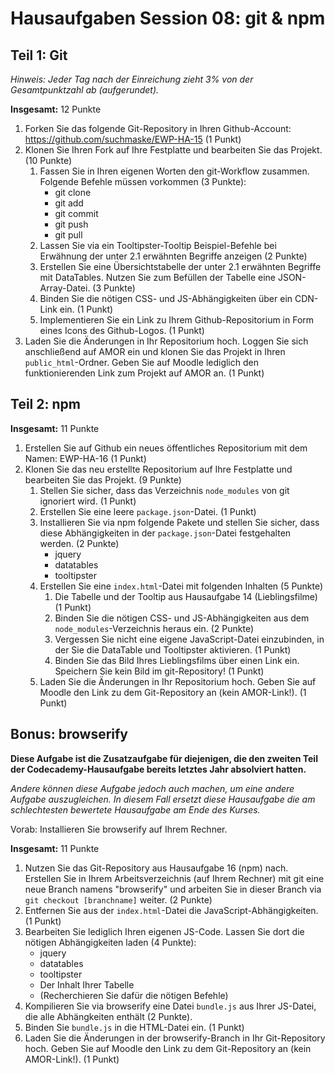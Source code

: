# Hausaufgaben Session 08: git & npm

## Teil 1: Git

*Hinweis: Jeder Tag nach der Einreichung zieht 3% von der Gesamtpunktzahl ab
(aufgerundet).*

**Insgesamt:** 12 Punkte

1. Forken Sie das folgende Git-Repository in Ihren Github-Account: https://github.com/suchmaske/EWP-HA-15 (1 Punkt)
2. Klonen Sie Ihren Fork auf Ihre Festplatte und bearbeiten Sie das Projekt. (10 Punkte) 
    1. Fassen Sie in Ihren eigenen Worten den git-Workflow zusammen. Folgende Befehle müssen vorkommen (3 Punkte):
        * git clone
        * git add
        * git commit
        * git push
        * git pull
    2. Lassen Sie via ein Tooltipster-Tooltip Beispiel-Befehle bei Erwähnung der unter 2.1 erwähnten Begriffe anzeigen (2 Punkte)
    3. Erstellen Sie eine Übersichtstabelle der unter 2.1 erwähnten Begriffe mit DataTables. Nutzen Sie zum Befüllen der Tabelle eine JSON-Array-Datei. (3 Punkte)
    4. Binden Sie die nötigen CSS- und JS-Abhängigkeiten über ein CDN-Link ein. (1 Punkt) 
    5. Implementieren Sie ein Link zu Ihrem Github-Repositorium in Form eines Icons des Github-Logos. (1 Punkt)
3. Laden Sie die Änderungen in Ihr Repositorium hoch. Loggen Sie sich anschließend auf AMOR ein und klonen Sie das Projekt in Ihren ```public_html```-Ordner. Geben Sie auf Moodle lediglich den funktionierenden Link zum Projekt auf AMOR an. (1 Punkt)
    
    
## Teil 2: npm

**Insgesamt:** 11 Punkte

1. Erstellen Sie auf Github ein neues öffentliches Repositorium mit dem Namen: EWP-HA-16 (1 Punkt)
2. Klonen Sie das neu erstellte Repositorium auf Ihre Festplatte und bearbeiten Sie das Projekt. (9 Punkte)
    1. Stellen Sie sicher, dass das Verzeichnis ```node_modules``` von git ignoriert wird. (1 Punkt)
    2. Erstellen Sie eine leere ```package.json```-Datei. (1 Punkt)
    3. Installieren Sie via npm folgende Pakete und stellen Sie sicher, dass diese Abhängigkeiten in der ```package.json```-Datei festgehalten werden. (2 Punkte)
        * jquery
        * datatables
        * tooltipster
    4. Erstellen Sie eine ```index.html```-Datei mit folgenden Inhalten (5 Punkte)
        1. Die Tabelle und der Tooltip aus Hausaufgabe 14 (Lieblingsfilme) (1 Punkt)
        2. Binden Sie die nötigen CSS- und JS-Abhängigkeiten aus dem ```node_modules```-Verzeichnis heraus ein. (2 Punkte)
        3. Vergessen Sie nicht eine eigene JavaScript-Datei einzubinden, in der Sie die DataTable und Tooltipster aktivieren. (1 Punkt)
        4. Binden Sie das Bild Ihres Lieblingsfilms über einen Link ein. Speichern Sie kein Bild im git-Repository! (1 Punkt)
    5. Laden Sie die Änderungen in Ihr Repositorium hoch. Geben Sie auf Moodle den Link zu dem Git-Repository an (kein AMOR-Link!). (1 Punkt)
    
    
## Bonus: browserify 

**Diese Aufgabe ist die Zusatzaufgabe für diejenigen, die den zweiten Teil der Codecademy-Hausaufgabe bereits letztes Jahr absolviert hatten.**

*Andere können diese Aufgabe jedoch auch machen, um eine andere Aufgabe auszugleichen. In diesem Fall ersetzt diese Hausaufgabe die am schlechtesten bewertete Hausaufgabe am Ende des Kurses.*

Vorab: Installieren Sie browserify auf Ihrem Rechner.

**Insgesamt:**  11 Punkte

1. Nutzen Sie das Git-Repository aus Hausaufgabe 16 (npm) nach. Erstellen Sie in Ihrem Arbeitsverzeichnis (auf Ihrem Rechner) mit git eine neue Branch namens "browserify" und arbeiten Sie in dieser Branch via ```git checkout [branchname]``` weiter. (2 Punkte)
2. Entfernen Sie aus der ```index.html```-Datei die JavaScript-Abhängigkeiten. (1 Punkt)
3. Bearbeiten Sie lediglich Ihren eigenen JS-Code. Lassen Sie dort die nötigen Abhängigkeiten laden (4 Punkte):
    * jquery
    * datatables
    * tooltipster
    * Der Inhalt Ihrer Tabelle
    * (Recherchieren Sie dafür die nötigen Befehle)
4. Kompilieren Sie via browserify eine Datei ```bundle.js``` aus Ihrer JS-Datei, die alle Abhängkeiten enthält (2 Punkte).
5. Binden Sie ```bundle.js``` in die HTML-Datei ein. (1 Punkt)
6. Laden Sie die Änderungen in der browserify-Branch in Ihr Git-Repository hoch. Geben Sie auf Moodle den Link zu dem Git-Repository an (kein AMOR-Link!). (1 Punkt)


 

